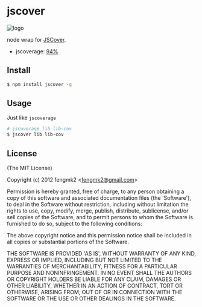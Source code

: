 jscover
=======

![logo](https://raw.github.com/fengmk2/jscover/master/logo.png)

node wrap for [JSCover](http://tntim96.github.com/JSCover/).

* jscoverage: [94%](http://fengmk2.github.com/coverage/jscover.html)

## Install

```bash
$ npm install jscover -g
```

## Usage

Just like `jscoverage`

```bash
# jscoverage lib lib-cov
$ jscover lib lib-cov
```

## License 

(The MIT License)

Copyright (c) 2012 fengmk2 &lt;fengmk2@gmail.com&gt;

Permission is hereby granted, free of charge, to any person obtaining
a copy of this software and associated documentation files (the
'Software'), to deal in the Software without restriction, including
without limitation the rights to use, copy, modify, merge, publish,
distribute, sublicense, and/or sell copies of the Software, and to
permit persons to whom the Software is furnished to do so, subject to
the following conditions:

The above copyright notice and this permission notice shall be
included in all copies or substantial portions of the Software.

THE SOFTWARE IS PROVIDED 'AS IS', WITHOUT WARRANTY OF ANY KIND,
EXPRESS OR IMPLIED, INCLUDING BUT NOT LIMITED TO THE WARRANTIES OF
MERCHANTABILITY, FITNESS FOR A PARTICULAR PURPOSE AND NONINFRINGEMENT.
IN NO EVENT SHALL THE AUTHORS OR COPYRIGHT HOLDERS BE LIABLE FOR ANY
CLAIM, DAMAGES OR OTHER LIABILITY, WHETHER IN AN ACTION OF CONTRACT,
TORT OR OTHERWISE, ARISING FROM, OUT OF OR IN CONNECTION WITH THE
SOFTWARE OR THE USE OR OTHER DEALINGS IN THE SOFTWARE.